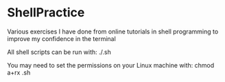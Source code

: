 # ShellPractice
Various exercises I have done from online tutorials in shell programming to improve my confidence in the terminal

All shell scripts can be run with:  ./<filename>.sh

You may need to set the permissions on your Linux machine with: chmod a+rx <filename>.sh
